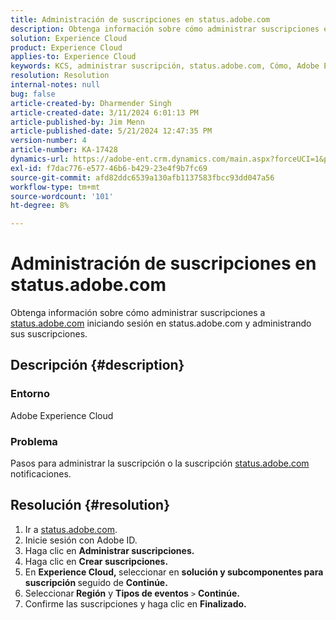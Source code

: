 ```yaml
---
title: Administración de suscripciones en status.adobe.com
description: Obtenga información sobre cómo administrar suscripciones en status.adobe.com.
solution: Experience Cloud
product: Experience Cloud
applies-to: Experience Cloud
keywords: KCS, administrar suscripción, status.adobe.com, Cómo, Adobe Experience Cloud
resolution: Resolution
internal-notes: null
bug: false
article-created-by: Dharmender Singh
article-created-date: 3/11/2024 6:01:13 PM
article-published-by: Jim Menn
article-published-date: 5/21/2024 12:47:35 PM
version-number: 4
article-number: KA-17428
dynamics-url: https://adobe-ent.crm.dynamics.com/main.aspx?forceUCI=1&pagetype=entityrecord&etn=knowledgearticle&id=9854c357-d1df-ee11-904c-6045bd05e816
exl-id: f7dac776-e577-46b6-b429-23e4f9b7fc69
source-git-commit: afd82ddc6539a130afb1137583fbcc93dd047a56
workflow-type: tm+mt
source-wordcount: '101'
ht-degree: 8%

---
```


# Administración de suscripciones en status.adobe.com


Obtenga información sobre cómo administrar suscripciones a [status.adobe.com](https://status.adobe.com/es) iniciando sesión en status.adobe.com y administrando sus suscripciones.

## Descripción {#description}


### <b>Entorno</b>

Adobe Experience Cloud



### <b>Problema</b>

Pasos para administrar la suscripción o la suscripción [status.adobe.com](https://status.adobe.com/es) notificaciones.


## Resolución {#resolution}


1. Ir a [status.adobe.com](https://status.adobe.com/es).
2. Inicie sesión con Adobe ID.
3. Haga clic en <b>Administrar suscripciones.</b>
4. Haga clic en <b>Crear suscripciones.</b>
5. En <b>Experience Cloud, </b>seleccionar en <b>solución y subcomponentes para suscripción </b>seguido de <b>Continúe.</b>
6. Seleccionar<b> Región</b> y <b>Tipos de eventos</b> `>` <b> Continúe.</b>
7. Confirme las suscripciones y haga clic en <b>Finalizado.</b>
